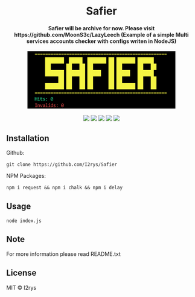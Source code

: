 <h1 align="center">Safier</h1>
<h4 align="center">Safier will be archive for now. Please visit https://github.com/MoonS3c/LazyLeech (Example of a simple Multi services accounts checker with configs writen in NodeJS)</h4>
<p align="center">
<img src="https://github.com/I2rys/Safier/raw/main/preview.PNG?raw=true"></img>
</p>
<p align="center">
	<a href="https://github.com/I2rys/Safier/blob/main/LICENSE"><img src="https://img.shields.io/github/license/I2rys/Safier?style=flat-square"></img></a>
	<a href="https://github.com/I2rys/Safier"><img src="https://bettercodehub.com/edge/badge/I2rys/Safier?branch=main"></a>
	<a href="https://github.com/I2rys/Safier/issues"><img src="https://img.shields.io/github/issues/I2rys/Safier.svg"></img></a>
	<a href="https://github.com/I2rys/Safier"><img src="https://img.shields.io/badge/version-1.0.0-orange"></img></a>
	<a href="https://nodejs.org/"><img src="https://img.shields.io/badge/-Nodejs-green?style=flat-square&logo=Node.js"></img></a>
</p>


## Installation
Github:

    git clone https://github.com/I2rys/Safier

NPM Packages:

    npm i request && npm i chalk && npm i delay

## Usage

    node index.js

## Note
For more information please read README.txt

## License
MIT © I2rys
